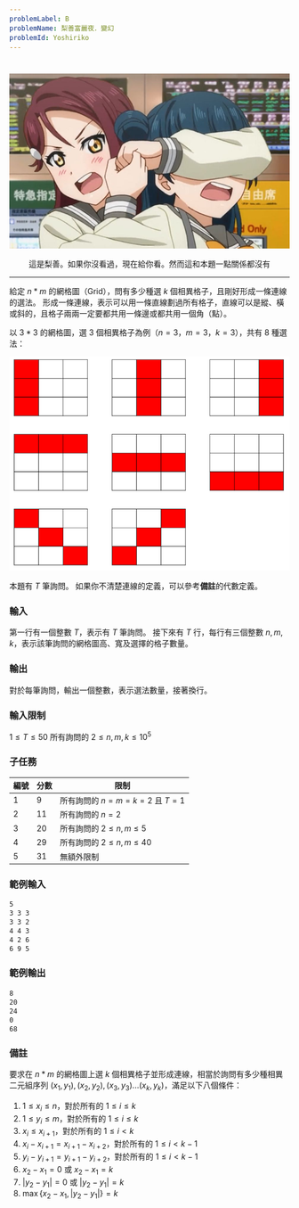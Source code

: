 ```yaml
---
problemLabel: B
problemName: 梨善富麗夜．變幻
problemId: Yoshiriko
---
```


#

![](MEzOktU.png)
<center>這是梨善。如果你沒看過，現在給你看。然而這和本題一點關係都沒有</center>

---

給定 $n*m$ 的網格圖（Grid），問有多少種選 $k$ 個相異格子，且剛好形成一條連線的選法。
形成一條連線，表示可以用一條直線劃過所有格子，直線可以是縱、橫或斜的，且格子兩兩一定要都共用一條邊或都共用一個角（點）。

以 $3*3$ 的網格圖，選 $3$ 個相異格子為例（$n=3，m=3，k=3$），共有 $8$ 種選法：

![](rQ0hA6R.png)

本題有 $T$ 筆詢問。
如果你不清楚連線的定義，可以參考**備註**的代數定義。

### 輸入
第一行有一個整數 $T$，表示有 $T$ 筆詢問。
接下來有 $T$ 行，每行有三個整數 $n,m,k$，表示該筆詢問的網格圖高、寬及選擇的格子數量。

### 輸出
對於每筆詢問，輸出一個整數，表示選法數量，接著換行。

### 輸入限制

$1\leq T\leq 50$
所有詢問的 $2\leq n,m,k\leq 10^5$

### 子任務


|編號| 分數 | 限制 |
|---| -------- | -------- |
|1|9|所有詢問的 $n=m=k=2$ 且 $T=1$|
|2|11|所有詢問的 $n=2$ |
|3|20|所有詢問的 $2\leq n,m\leq 5$ |
|4|29|所有詢問的 $2\leq n,m\leq 40$ |
|5|31|無額外限制|

### 範例輸入
```
5
3 3 3
3 3 2
4 4 3
4 2 6
6 9 5
```

### 範例輸出
```
8
20
24
0
68
```

### 備註

要求在 $n*m$ 的網格圖上選 $k$ 個相異格子並形成連線，相當於詢問有多少種相異二元組序列 $(x_1,y_1),(x_2,y_2),(x_3,y_3)...(x_k,y_k)$，滿足以下八個條件：
1. $1\leq x_i\leq n$，對於所有的 $1\leq i\leq k$
2. $1\leq y_i\leq m$，對於所有的 $1\leq i\leq k$
3. $x_i\leq x_{i+1}$，對於所有的 $1\leq i< k$
4. $x_i-x_{i+1}=x_{i+1}-x_{i+2}$，對於所有的 $1\leq i<k-1$
5. $y_i-y_{i+1}=y_{i+1}-y_{i+2}$，對於所有的 $1\leq i<k-1$
6. $x_2-x_1=0$ 或 $x_2-x_1=k$
7. $|y_2-y_1|=0$ 或 $|y_2-y_1|=k$
8. $\max \{x_2-x_1,|y_2-y_1|\}=k$